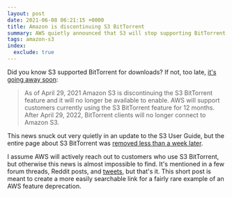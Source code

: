 ```yaml
---
layout: post
date: 2021-06-08 06:21:15 +0000
title: Amazon is discontinuing S3 BitTorrent
summary: AWS quietly announced that S3 will stop supporting BitTorrent for downloads in April 2022.
tags: amazon-s3
index:
  exclude: true
---
```


Did you know S3 supported BitTorrent for downloads?
If not, too late, [it's going away soon](https://github.com/awsdocs/amazon-s3-userguide/commit/0d1759880ccb1818ab0f14129ba1321c519d2ac1#diff-72be9d82d9be9bda6a297a4fbd11aca66ecde97e4f90de6f86bdf95c5f6b72c0):

> As of April 29, 2021 Amazon S3 is discontinuing the S3 BitTorrent feature and it will no longer be available to enable.
> AWS will support customers currently using the S3 BitTorrent feature for 12 months.
> After April 29, 2022, BitTorrent clients will no longer connect to Amazon S3.

This news snuck out very quietly in an update to the S3 User Guide, but the entire page about S3 BitTorrent was [removed less than a week later](https://github.com/awsdocs/amazon-s3-userguide/commit/7a83e40b35637a9d42827b9b296b0112e688c15f#diff-72be9d82d9be9bda6a297a4fbd11aca66ecde97e4f90de6f86bdf95c5f6b72c0).

I assume AWS will actively reach out to customers who use S3 BitTorrent, but otherwise this news is almost impossible to find.
It's mentioned in a few forum threads, Reddit posts, and [tweets](https://twitter.com/alexwlchan/status/1402141021476167684), but that's it.
This short post is meant to create a more easily searchable link for a fairly rare example of an AWS feature deprecation.
